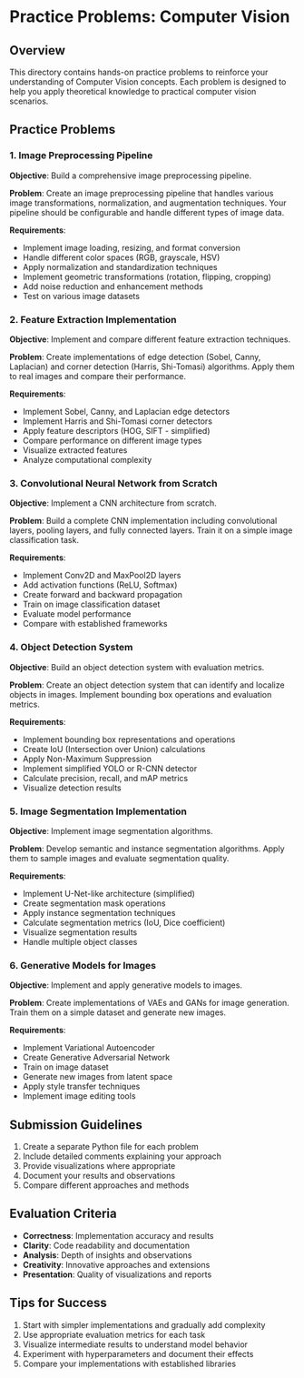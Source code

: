 # Practice Problems: Computer Vision

## Overview
This directory contains hands-on practice problems to reinforce your understanding of Computer Vision concepts. Each problem is designed to help you apply theoretical knowledge to practical computer vision scenarios.

## Practice Problems

### 1. Image Preprocessing Pipeline
**Objective**: Build a comprehensive image preprocessing pipeline.

**Problem**: 
Create an image preprocessing pipeline that handles various image transformations, normalization, and augmentation techniques. Your pipeline should be configurable and handle different types of image data.

**Requirements**:
- Implement image loading, resizing, and format conversion
- Handle different color spaces (RGB, grayscale, HSV)
- Apply normalization and standardization techniques
- Implement geometric transformations (rotation, flipping, cropping)
- Add noise reduction and enhancement methods
- Test on various image datasets

### 2. Feature Extraction Implementation
**Objective**: Implement and compare different feature extraction techniques.

**Problem**:
Create implementations of edge detection (Sobel, Canny, Laplacian) and corner detection (Harris, Shi-Tomasi) algorithms. Apply them to real images and compare their performance.

**Requirements**:
- Implement Sobel, Canny, and Laplacian edge detectors
- Implement Harris and Shi-Tomasi corner detectors
- Apply feature descriptors (HOG, SIFT - simplified)
- Compare performance on different image types
- Visualize extracted features
- Analyze computational complexity

### 3. Convolutional Neural Network from Scratch
**Objective**: Implement a CNN architecture from scratch.

**Problem**:
Build a complete CNN implementation including convolutional layers, pooling layers, and fully connected layers. Train it on a simple image classification task.

**Requirements**:
- Implement Conv2D and MaxPool2D layers
- Add activation functions (ReLU, Softmax)
- Create forward and backward propagation
- Train on image classification dataset
- Evaluate model performance
- Compare with established frameworks

### 4. Object Detection System
**Objective**: Build an object detection system with evaluation metrics.

**Problem**:
Create an object detection system that can identify and localize objects in images. Implement bounding box operations and evaluation metrics.

**Requirements**:
- Implement bounding box representations and operations
- Create IoU (Intersection over Union) calculations
- Apply Non-Maximum Suppression
- Implement simplified YOLO or R-CNN detector
- Calculate precision, recall, and mAP metrics
- Visualize detection results

### 5. Image Segmentation Implementation
**Objective**: Implement image segmentation algorithms.

**Problem**:
Develop semantic and instance segmentation algorithms. Apply them to sample images and evaluate segmentation quality.

**Requirements**:
- Implement U-Net-like architecture (simplified)
- Create segmentation mask operations
- Apply instance segmentation techniques
- Calculate segmentation metrics (IoU, Dice coefficient)
- Visualize segmentation results
- Handle multiple object classes

### 6. Generative Models for Images
**Objective**: Implement and apply generative models to images.

**Problem**:
Create implementations of VAEs and GANs for image generation. Train them on a simple dataset and generate new images.

**Requirements**:
- Implement Variational Autoencoder
- Create Generative Adversarial Network
- Train on image dataset
- Generate new images from latent space
- Apply style transfer techniques
- Implement image editing tools

## Submission Guidelines
1. Create a separate Python file for each problem
2. Include detailed comments explaining your approach
3. Provide visualizations where appropriate
4. Document your results and observations
5. Compare different approaches and methods

## Evaluation Criteria
- **Correctness**: Implementation accuracy and results
- **Clarity**: Code readability and documentation
- **Analysis**: Depth of insights and observations
- **Creativity**: Innovative approaches and extensions
- **Presentation**: Quality of visualizations and reports

## Tips for Success
1. Start with simpler implementations and gradually add complexity
2. Use appropriate evaluation metrics for each task
3. Visualize intermediate results to understand model behavior
4. Experiment with hyperparameters and document their effects
5. Compare your implementations with established libraries